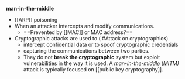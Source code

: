 
 **man-in-the-middle**
 - [[ARP]] poisoning
 - When an attacker intercepts and modify communications.
	 - ==Prevented  by [[MAC]] or MAC address?==
- Cryptographic attacks are used to ( #Attack on cryptographics)
	- intercept confidential data or to spoof cryptographic credentials
	- capturing the communications between two parties. 
	- They do not **break the cryptographic** system but exploit vulnerabilities in the way it is used. A _man-in-the-middle (MITM)_ attack is typically focused on [[public key cryptography]].
